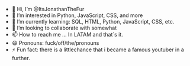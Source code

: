 - 👋 Hi, I’m @ItsJonathanTheFur
- 👀 I’m interested in Python, JavaScript, CSS, and more
- 🌱 I’m currently learning: SQL, HTML, Python, JavaScript, CSS, etc.
- 💞️ I’m looking to collaborate with somewhat
- 📫 How to reach me ... In LATAM and that´s it.
- 😄 Pronouns: fuck/off/the/pronouns
- ⚡ Fun fact: there is a littlechance that i became a famous youtuber in a further.

<!---
ItsJonathanTheFur/ItsJonathanTheFur is a ✨ special ✨ repository because its `README.md` (this file) appears on your GitHub profile.
You can click the Preview link to take a look at your changes.
--->
